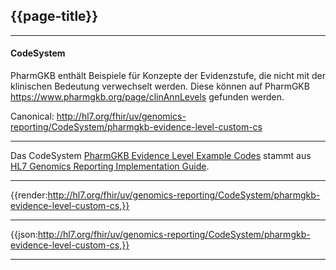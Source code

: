## {{page-title}}

---

#### CodeSystem

PharmGKB enthält Beispiele für Konzepte der Evidenzstufe, die nicht mit der klinischen Bedeutung verwechselt werden. Diese können auf PharmGKB https://www.pharmgkb.org/page/clinAnnLevels gefunden werden. 

Canonical: http://hl7.org/fhir/uv/genomics-reporting/CodeSystem/pharmgkb-evidence-level-custom-cs

---

Das CodeSystem [PharmGKB Evidence Level Example Codes](http://hl7.org/fhir/uv/genomics-reporting/STU2/CodeSystem-pharmgkb-evidence-level-custom-cs.html) stammt aus [HL7 Genomics Reporting Implementation Guide](http://hl7.org/fhir/uv/genomics-reporting/STU2/).

---

{{render:http://hl7.org/fhir/uv/genomics-reporting/CodeSystem/pharmgkb-evidence-level-custom-cs,}}

---

{{json:http://hl7.org/fhir/uv/genomics-reporting/CodeSystem/pharmgkb-evidence-level-custom-cs,}}

---
